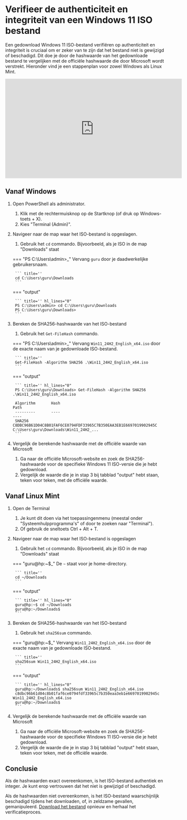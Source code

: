 # Verifieer de authenticiteit en integriteit van een Windows 11 ISO bestand

Een gedownload Windows 11 ISO-bestand verifiëren op authenticiteit en integriteit is cruciaal om er zeker van te zijn dat het bestand niet is gewijzigd of beschadigd. Dit doe je door de hashwaarde van het gedownloade bestand te vergelijken met de officiële hashwaarde die door Microsoft wordt verstrekt. Hieronder vind je een stappenplan voor zowel Windows als Linux Mint.

<iframe width="560" height="315" src="https://www.youtube.com/embed/xiRsG7-qaQY?autoplay=0&loop=0&mute=0" title="YouTube video player" frameborder="0" allow="accelerometer; autoplay; clipboard-write; encrypted-media; gyroscope; picture-in-picture; web-share" referrerpolicy="strict-origin-when-cross-origin" allowfullscreen></iframe>

## Vanaf Windows
1. Open PowerShell als administrator.
    1. Klik met de rechtermuisknop op de Startknop (of druk op Windows-toets + X).
    2. Kies "Terminal (Admin)".

2. Navigeer naar de map waar het ISO-bestand is opgeslagen.
    1. Gebruik het `cd` commando. Bijvoorbeeld, als je ISO in de map "Downloads" staat

    === "PS C:\Users\admin>_"
        Vervang `guru` door je daadwerkelijke gebruikersnaam.

        ``` title=''
        cd C:\Users\guru\Downloads
        ```

    === "output"

        ``` title='' hl_lines="0"
        PS C:\Users\admin> cd C:\Users\guru\Downloads
        PS C:\Users\guru\Downloads>
        ```

3. Bereken de SHA256-hashwaarde van het ISO-bestand
    1. Gebruik het `Get-FileHash` commando.

    === "PS C:\Users\admin>_"
        Vervang `Win11_24H2_English_x64.iso` door de exacte naam van je gedownloade ISO-bestand.

        ``` title=''
        Get-FileHash -Algorithm SHA256 .\Win11_24H2_English_x64.iso
        ```

    === "output"

        ``` title='' hl_lines="0"
        PS C:\Users\guru\Downloads> Get-FileHash -Algorithm SHA256 .\Win11_24H2_English_x64.iso

        Algorithm       Hash                                                                   Path
        ---------       ----                                                                   ----
        SHA256          C8DBC96B61D04C8B01FAF6CE0794FDF33965C7B350EAA3EB1E6697019902945C       C:\Users\guru\Downloads\Win11_24H2_...
        ```    

4. Vergelijk de berekende hashwaarde met de officiële waarde van Microsoft
    1. Ga naar de officiële Microsoft-website en zoek de SHA256-hashwaarde voor de specifieke Windows 11 ISO-versie die je hebt gedownload.
    2. Vergelijk de waarde die je in stap 3 bij tabblad "output" hebt staan, teken voor teken, met de officiële waarde.

## Vanaf Linux Mint
1. Open de Terminal
    1. Je kunt dit doen via het toepassingenmenu (meestal onder "Systeemhulpprogramma's" of door te zoeken naar "Terminal").
    2. Of gebruik de sneltoets Ctrl + Alt + T.

2. Navigeer naar de map waar het ISO-bestand is opgeslagen
    1. Gebruik het `cd` commando. Bijvoorbeeld, als je ISO in de map "Downloads" staat
    
    === "guru@hp:~$_"
        De `~` staat voor je home-directory.

        ``` title=''
        cd ~/Downloads 
        ```

    === "output"

        ``` title='' hl_lines="0"
        guru@hp:~$ cd ~/Downloads
        guru@hp:~/Downloads$
        ```

3. Bereken de SHA256-hashwaarde van het ISO-bestand
    1. Gebruik het `sha256sum` commando.

    === "guru@hp:~$_"
        Vervang `Win11_24H2_English_x64.iso` door de exacte naam van je gedownloade ISO-bestand.

        ``` title=''
        sha256sum Win11_24H2_English_x64.iso
        ```

    === "output"

        ``` title='' hl_lines="0"
        guru@hp:~/Downloads$ sha256sum Win11_24H2_English_x64.iso
        c8dbc96b61d04c8b01faf6ce0794fdf33965c7b350eaa3eb1e6697019902945c  Win11_24H2_English_x64.iso
        guru@hp:~/Downloads$ 
        ```    

4. Vergelijk de berekende hashwaarde met de officiële waarde van Microsoft
    1. Ga naar de officiële Microsoft-website en zoek de SHA256-hashwaarde voor de specifieke Windows 11 ISO-versie die je hebt gedownload.
    2. Vergelijk de waarde die je in stap 3 bij tabblad "output" hebt staan, teken voor teken, met de officiële waarde.

## Conclusie
Als de hashwaarden exact overeenkomen, is het ISO-bestand authentiek en integer. Je kunt erop vertrouwen dat het niet is gewijzigd of beschadigd.

Als de hashwaarden niet overeenkomen, is het ISO-bestand waarschijnlijk beschadigd tijdens het downloaden, of, in zeldzame gevallen, gemanipuleerd. [Download het bestand](../download-windows11-iso/index.md) opnieuw en herhaal het verificatieproces.